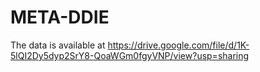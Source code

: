 # META-DDIE
The data is available at https://drive.google.com/file/d/1K-5lQI2Dy5dyp2SrY8-QoaWGm0fgyVNP/view?usp=sharing
